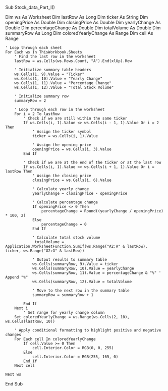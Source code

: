 Sub Stock_data_Part_I()
 
   Dim ws As Worksheet
    Dim lastRow As Long
    Dim ticker As String
    Dim openingPrice As Double
    Dim closingPrice As Double
    Dim yearlyChange As Double
    Dim percentageChange As Double
    Dim totalVolume As Double
    Dim summaryRow As Long
    Dim coloredYearlyChange As Range
    Dim cell As Range
    
    ' Loop through each sheet
    For Each ws In ThisWorkbook.Sheets
        ' Find the last row in the worksheet
        lastRow = ws.Cells(ws.Rows.Count, "A").End(xlUp).Row
        
        ' Initialize summary table headers
        ws.Cells(1, 9).Value = "Ticker"
        ws.Cells(1, 10).Value = "Yearly Change"
        ws.Cells(1, 11).Value = "Percentage Change"
        ws.Cells(1, 12).Value = "Total Stock Volume"
        
        ' Initialize summary row
        summaryRow = 2
        
        ' Loop through each row in the worksheet
        For i = 2 To lastRow
            ' Check if we are still within the same ticker
            If ws.Cells(i, 1).Value <> ws.Cells(i - 1, 1).Value Or i = 2 Then
                ' Assign the ticker symbol
                ticker = ws.Cells(i, 1).Value
                
                ' Assign the opening price
                openingPrice = ws.Cells(i, 3).Value
            End If
            
            ' Check if we are at the end of the ticker or at the last row
            If ws.Cells(i, 1).Value <> ws.Cells(i + 1, 1).Value Or i = lastRow Then
                ' Assign the closing price
                closingPrice = ws.Cells(i, 6).Value
                
                ' Calculate yearly change
                yearlyChange = closingPrice - openingPrice
                
                ' Calculate percentage change
                If openingPrice <> 0 Then
                    percentageChange = Round((yearlyChange / openingPrice) * 100, 2)
                Else
                    percentageChange = 0
                End If
                
                ' Calculate total stock volume
                 totalVolume = Application.WorksheetFunction.SumIf(ws.Range("A2:A" & lastRow), ticker, ws.Range("G2:G" & lastRow))
                
                ' Output results to summary table
                ws.Cells(summaryRow, 9).Value = ticker
                ws.Cells(summaryRow, 10).Value = yearlyChange
                ws.Cells(summaryRow, 11).Value = percentageChange & "%" ' Append "%"
                ws.Cells(summaryRow, 12).Value = totalVolume
                
                ' Move to the next row in the summary table
                summaryRow = summaryRow + 1
                
            End If
        Next i
            ' Set range for yearly change column
        Set coloredYearlyChange = ws.Range(ws.Cells(2, 10), ws.Cells(lastRow, 10))
        
        ' Apply conditional formatting to highlight positive and negative changes
        For Each cell In coloredYearlyChange
            If cell.Value >= 0 Then
                cell.Interior.Color = RGB(0, 0, 255)
            Else
                cell.Interior.Color = RGB(255, 165, 0)
            End If
        Next cell
      
    Next ws
End Sub

